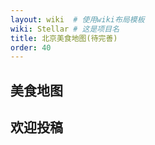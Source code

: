 ```yaml
---
layout: wiki  # 使用wiki布局模板
wiki: Stellar # 这是项目名
title: 北京美食地图(待完善)
order: 40
---
```


## 美食地图
## 欢迎投稿
